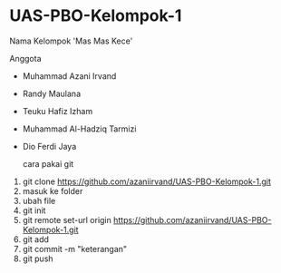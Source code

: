 # UAS-PBO-Kelompok-1
Nama Kelompok 'Mas Mas Kece'

Anggota
- Muhammad Azani Irvand
- Randy Maulana
- Teuku Hafiz Izham
- Muhammad Al-Hadziq Tarmizi
- Dio Ferdi Jaya


   cara pakai git

1. git clone https://github.com/azaniirvand/UAS-PBO-Kelompok-1.git
2. masuk ke folder
3. ubah file
3. git init
4. git remote set-url origin https://github.com/azaniirvand/UAS-PBO-Kelompok-1.git
5. git add <namafile>
6. git commit -m "keterangan"
7. git push
